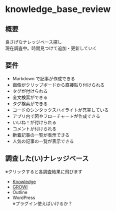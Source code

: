# knowledge_base_review

## 概要
良さげなナレッジベース探し  
現在調査中。時間見つけて追加・更新していく

## 要件
* Markdown で記事が作成できる
* 画像がクリップボードから直接貼り付けられる
* タグが付けられる
* 全文検索ができる
* タグ検索ができる
* コードのシンタックスハイライトが充実している
* アプリ内で図やフローチャートが作成できる
* いいね！が付けられる
* コメントが付けられる
* 新着記事の一覧が表示できる
* 人気の記事の一覧が表示できる

## 調査した(い)ナレッジベース

※クリックすると各調査結果に飛びます

* [Knowledge](./Knowledge/README.md)
* [GROWI](./GROWI/README.md)
* Outline
* WordPress  
  ※プラグイン使えばいけるか？